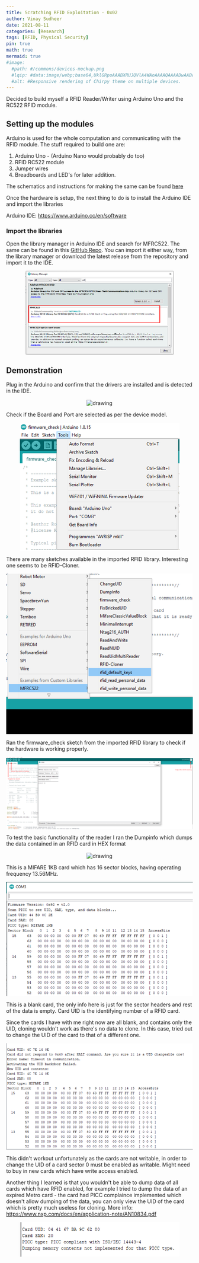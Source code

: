 ```yaml
---
title: Scratching RFID Exploitation - 0x02
author: Vinay Sudheer
date: 2021-08-11
categories: [Research]
tags: [RFID, Physical Security]
pin: true
math: true
mermaid: true
#image:
  #path: #/commons/devices-mockup.png
  #lqip: #data:image/webp;base64,UklGRpoAAABXRUJQVlA4WAoAAAAQAAAADwAABwAAQUxQSDIAAAARL0AmbZurmr57yyIiqE8oiG0bejIYEQTgqiDA9vqnsUSI6H+oAERp2HZ65qP/VIAWAFZQOCBCAAAA8AEAnQEqEAAIAAVAfCWkAALp8sF8rgRgAP7o9FDvMCkMde9PK7euH5M1m6VWoDXf2FkP3BqV0ZYbO6NA/VFIAAAA
  #alt: #Responsive rendering of Chirpy theme on multiple devices.
---
```


Decided to build myself a RFID Reader/Writer using Arduino Uno and the RC522 RFID module.

## Setting up the modules

Arduino is used for the whole computation and communicating with the RFID module. The stuff required to build one are:

1. Arduino Uno - (Arduino Nano would probably do too)
2. RFID RC522 module
3. Jumper wires
4. Breadboards and LED's for later addition.

The schematics and instructions for making the same can be found [here](https://create.arduino.cc/projecthub/Aritro/security-access-using-rfid-reader-f7c746)

Once the hardware is setup, the next thing to do is to install the Arduino IDE and import the libraries

Arduino IDE: https://www.arduino.cc/en/software

### Import the libraries

Open the library manager in Arduino IDE and search for MFRC522. The same can be found in this [GitHub Repo](https://github.com/miguelbalboa/rfid). You can import it either way, from the library manager or download the latest release from the repository and import it to the IDE.

<p align="center">

<img src="/assets/img/RFID/0x02_1.png" alt="drawing" align="center" width="400"/>

</p>

## Demonstration

Plug in the Arduino and confirm that the drivers are installed and is detected in the IDE.

<p align="center">

<img src="/assets/img/RFID/0x02_2.jpg" alt="drawing" align="center" width="400"/>

</p>

Check if the Board and Port are selected as per the device model.

<p align="center">

<img src="/assets/img/RFID/0x02_3.png" alt="drawing" align="center"/>

</p>

There are many sketches available in the imported RFID library. Interesting one seems to be RFID-Cloner.

<p align="center">

<img src="/assets/img/RFID/0x02_4.png" alt="drawing" align="center"/>

</p>

Ran the firmware_check sketch from the imported RFID library to check if the hardware is working properly.

<p align="center">

<img src="/assets/img/RFID/0x02_5.png" alt="drawing" align="center"/>

</p>

To test the basic functionality of the reader I ran the Dumpinfo which dumps the data contained in an RFID card in HEX format

<p align="center">

<img src="/assets/img/RFID/0x02_6.gif" alt="drawing" align="center"/>

</p>

This is a MIFARE 1KB card which has 16 sector blocks, having operating frequency 13.56MHz.

<p align="center">

<img src="/assets/img/RFID/0x02_7.png" alt="drawing" align="center"/>

</p>

This is a blank card, the only info here is just for the sector headers and rest of the data is empty. Card UID is the identifying number of a RFID card.

Since the cards I have with me right now are all blank, and contains only the UID, cloning wouldn't work as there's no data to clone. In this case, tried out to change the UID of the card to that of a different one.

<p align="center">

<img src="/assets/img/RFID/0x02_8.png" alt="drawing" align="center"/>

</p>

This didn't workout unfortunately as the cards are not writable, in order to change the UID of a card sector 0 must be enabled as writable. Might need to buy in new cards which have write access enabled.

Another thing I learned is that you wouldn't be able to dump data of all cards which have RFID enabled, for example I tried to dump the data of an expired Metro card - the card had PICC complaince implemented which doesn't allow dumping of the data, you can only view the UID of the card which is pretty much useless for cloning. More info: https://www.nxp.com/docs/en/application-note/AN10834.pdf

<p align="center">

<img src="/assets/img/RFID/0x02_9.png" alt="drawing" align="center"/>

</p>
